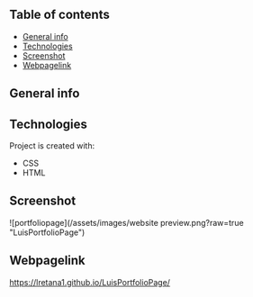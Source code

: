 ## Table of contents
* [General info](#general-info)
* [Technologies](#technologies)
* [Screenshot](#screenshot)
* [Webpagelink](#Webpagelink)

## General info

	
## Technologies
Project is created with:
* CSS
* HTML

## Screenshot
![portfoliopage](/assets/images/website preview.png?raw=true "LuisPortfolioPage")

## Webpagelink
https://lretana1.github.io/LuisPortfolioPage/
